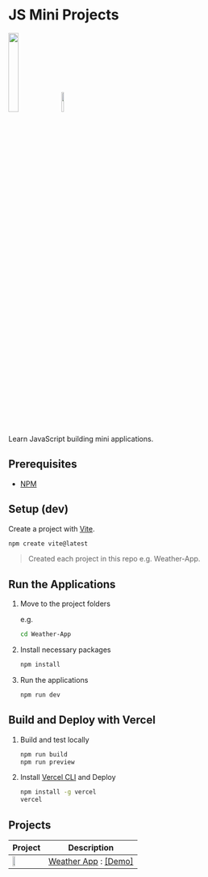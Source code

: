 # JS Mini Projects

<img src="https://logos-world.net/wp-content/uploads/2023/02/JavaScript-Symbol.png" width=20%> <img src="https://vitejs.dev/logo.svg" width=10%><br/>

Learn JavaScript building mini applications.

## Prerequisites

* [NPM](https://docs.npmjs.com/downloading-and-installing-node-js-and-npm)

## Setup (dev)

Create a project with [Vite](https://vite.dev/guide/).

```bash
npm create vite@latest
```

> Created each project in this repo e.g. Weather-App.

## Run the Applications

1. Move to the project folders

    e.g.

    ```bash
    cd Weather-App
    ```

2. Install necessary packages

    ```bash
    npm install
    ```

3. Run the applications

    ```bash
    npm run dev
    ```

## Build and Deploy with Vercel

1. Build and test locally

    ```bash
    npm run build
    npm run preview
    ```

2. Install [Vercel CLI](https://vercel.com/cliercel) and Deploy

    ```bash
    npm install -g vercel
    vercel
    ```

## Projects

| Project | Description |
| ------- | ----------- |
| <img src="https://github.com/user-attachments/assets/16380de5-c64b-4020-83b2-9204ffeefc07" width=30%> | [Weather App](./Weather-App/) : [[Demo]](https://weather-app-kappa-pied.vercel.app/) |
